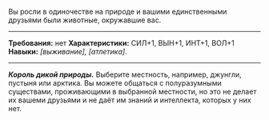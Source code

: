 Вы росли в одиночестве на природе и вашими единственными друзьями были животные, окружавшие вас.
****
**Требования:** нет
**Характеристики:** СИЛ+1, ВЫН+1, ИНТ+1, ВОЛ+1
**Навыки:** *\[выживание\], \[атлетика\].*
****
***Король дикой природы.*** Выберите местность, например, джунгли, пустыня или арктика. Вы можете общаться с полуразумными существами, проживающими в выбранной местности, но это не делает их вашеми друзьями и не даёт им знаний и интеллекта, которых у них нет.